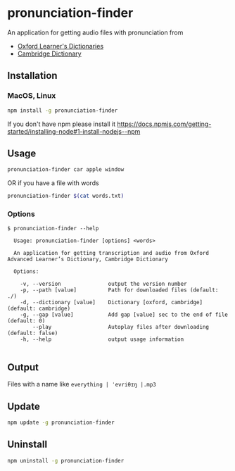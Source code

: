 # pronunciation-finder
An application for getting audio files with pronunciation from
* [Oxford Learner's Dictionaries](https://www.oxfordlearnersdictionaries.com/definition/english/)
* [Cambridge Dictionary](https://dictionary.cambridge.org/us/dictionary)

## Installation

### MacOS, Linux
```bash
npm install -g pronunciation-finder
```
If you don't have npm please install it https://docs.npmjs.com/getting-started/installing-node#1-install-nodejs--npm

## Usage

```bash
pronunciation-finder car apple window
```
OR if you have a file with words
```bash
pronunciation-finder $(cat words.txt)
```

### Options
```text
$ pronunciation-finder --help

  Usage: pronunciation-finder [options] <words>

  An application for getting transcription and audio from Oxford Advanced Learner’s Dictionary, Cambridge Dictionary

  Options:

    -v, --version               output the version number
    -p, --path [value]          Path for downloaded files (default: ./)
    -d, --dictionary [value]    Dictionary [oxford, cambridge] (default: cambridge)
    -g, --gap [value]           Add gap [value] sec to the end of file (default: 0)
        --play                  Autoplay files after downloading (default: false)
    -h, --help                  output usage information


```

## Output

Files with a name like `everything | ˈevriθɪŋ |.mp3`

## Update

```bash
npm update -g pronunciation-finder
```

## Uninstall

```bash
npm uninstall -g pronunciation-finder
```
